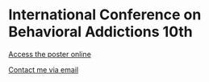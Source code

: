 # International Conference on Behavioral Addictions 10th
[Access the poster online](https://dudasbarnabas.github.io/icba/db_icba_a0.pdf)


[Contact me via email](mailto:dudasl3arnabas@gmail.com)